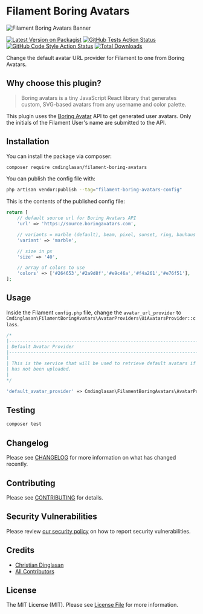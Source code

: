 # Filament Boring Avatars

![Filament Boring Avatars Banner](https://banners.beyondco.de/Filament%20Boring%20Avatars.png?theme=light&packageManager=composer+require&packageName=cmdinglasan%2Ffilament-boring-avatars&pattern=architect&style=style_2&description=Use+Boring+Avatars+as+Filament+User+Avatars&md=1&showWatermark=1&fontSize=100px&images=https%3A%2F%2Flaravel.com%2Fimg%2Flogomark.min.svg)

[![Latest Version on Packagist](https://img.shields.io/packagist/v/cmdinglasan/filament-boring-avatars.svg?style=flat-square)](https://packagist.org/packages/cmdinglasan/filament-boring-avatars)
[![GitHub Tests Action Status](https://img.shields.io/github/workflow/status/cmdinglasan/filament-boring-avatars/run-tests?label=tests)](https://github.com/cmdinglasan/filament-boring-avatars/actions?query=workflow%3Arun-tests+branch%3Amain)
[![GitHub Code Style Action Status](https://img.shields.io/github/workflow/status/cmdinglasan/filament-boring-avatars/Fix%20PHP%20code%20style%20issues?label=code%20style)](https://github.com/cmdinglasan/filament-boring-avatars/actions?query=workflow%3A"Fix+PHP+code+style+issues"+branch%3Amain)
[![Total Downloads](https://img.shields.io/packagist/dt/cmdinglasan/filament-boring-avatars.svg?style=flat-square)](https://packagist.org/packages/cmdinglasan/filament-boring-avatars)

Change the default avatar URL provider for Filament to one from Boring Avatars.

## Why choose this plugin?

> Boring avatars is a tiny JavaScript React library that generates custom, SVG-based avatars from any username and color palette.

This plugin uses the [Boring Avatar](https://github.com/boringdesigners/boring-avatars) API to get generated user avatars. Only the initials of the Filament User's name are submitted to the API.

## Installation

You can install the package via composer:

```bash
composer require cmdinglasan/filament-boring-avatars
```

You can publish the config file with:

```bash
php artisan vendor:publish --tag="filament-boring-avatars-config"
```

This is the contents of the published config file:

```php
return [
    // default source url for Boring Avatars API
    'url' => 'https://source.boringavatars.com',

    // variants = marble (default), beam, pixel, sunset, ring, bauhaus
    'variant' => 'marble',

    // size in px
    'size' => '40',

    // array of colors to use
    'colors' => ['#264653','#2a9d8f','#e9c46a','#f4a261','#e76f51'],
];
```

## Usage

Inside the Filament `config.php` file, change the `avatar_url_provider` to `Cmdinglasan\FilamentBoringAvatars\AvatarProviders\UiAvatarsProvider::class`.

```php
/*
|--------------------------------------------------------------------------
| Default Avatar Provider
|--------------------------------------------------------------------------
|
| This is the service that will be used to retrieve default avatars if one
| has not been uploaded.
|
*/

'default_avatar_provider' => Cmdinglasan\FilamentBoringAvatars\AvatarProviders\UiAvatarsProvider::class,
```

## Testing

```bash
composer test
```

## Changelog

Please see [CHANGELOG](CHANGELOG.md) for more information on what has changed recently.

## Contributing

Please see [CONTRIBUTING](CONTRIBUTING.md) for details.

## Security Vulnerabilities

Please review [our security policy](../../security/policy) on how to report security vulnerabilities.

## Credits

- [Christian Dinglasan](https://github.com/cmdinglasan)
- [All Contributors](../../contributors)

## License

The MIT License (MIT). Please see [License File](LICENSE.md) for more information.
